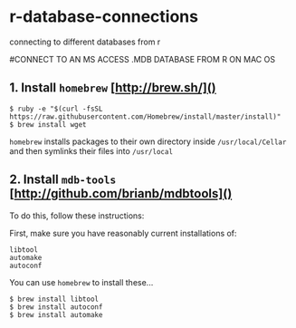 # r-database-connections
connecting to different databases from r

#CONNECT TO AN MS ACCESS .MDB DATABASE FROM R ON MAC OS

## 1. Install `homebrew` [http://brew.sh/]()

	$ ruby -e "$(curl -fsSL https://raw.githubusercontent.com/Homebrew/install/master/install)"
	$ brew install wget

`homebrew` installs packages to their own directory inside `/usr/local/Cellar` and then symlinks their files into `/usr/local`

## 2. Install `mdb-tools` [http://github.com/brianb/mdbtools]()

To do this, follow these instructions:

First, make sure you have reasonably current installations of:

	libtool
	automake
	autoconf

You can use `homebrew` to install these...

	$ brew install libtool
	$ brew install autoconf
	$ brew install automake

